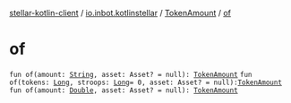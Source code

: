 [stellar-kotlin-client](../../index.md) / [io.inbot.kotlinstellar](../index.md) / [TokenAmount](index.md) / [of](./of.md)

# of

`fun of(amount: `[`String`](https://kotlinlang.org/api/latest/jvm/stdlib/kotlin/-string/index.html)`, asset: Asset? = null): `[`TokenAmount`](index.md)
`fun of(tokens: `[`Long`](https://kotlinlang.org/api/latest/jvm/stdlib/kotlin/-long/index.html)`, stroops: `[`Long`](https://kotlinlang.org/api/latest/jvm/stdlib/kotlin/-long/index.html)` = 0, asset: Asset? = null): `[`TokenAmount`](index.md)
`fun of(amount: `[`Double`](https://kotlinlang.org/api/latest/jvm/stdlib/kotlin/-double/index.html)`, asset: Asset? = null): `[`TokenAmount`](index.md)